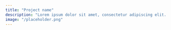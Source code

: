 ```yaml
---
title: "Project name"
description: "Lorem ipsum dolor sit amet, consectetur adipiscing elit..."
image: "/placeholder.png"
---
```



